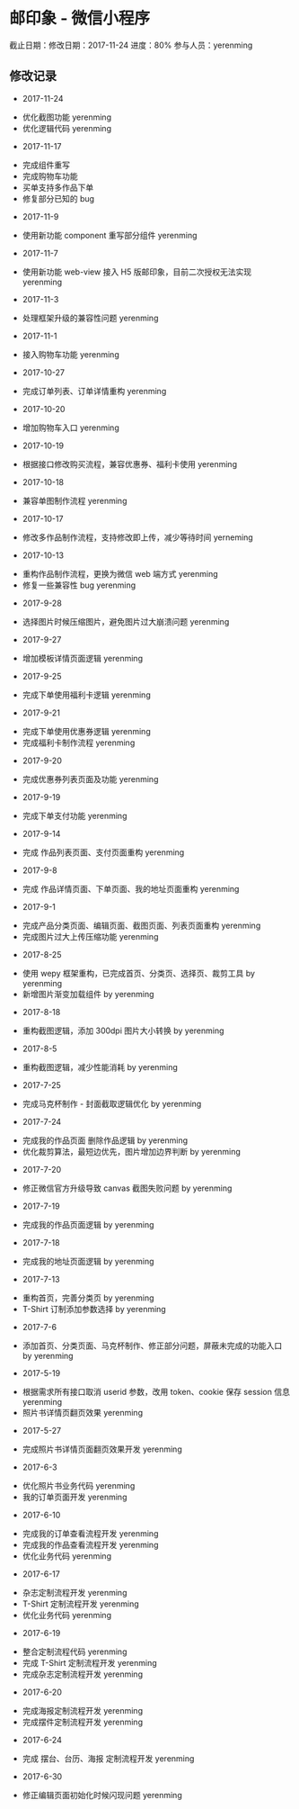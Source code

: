 # 邮印象 - 微信小程序

截止日期：修改日期：2017-11-24 进度：80% 参与人员：yerenming

## 修改记录

* 2017-11-24

- 优化截图功能 yerenming
- 优化逻辑代码 yerenming

* 2017-11-17

- 完成组件重写
- 完成购物车功能
- 买单支持多作品下单
- 修复部分已知的 bug

* 2017-11-9

- 使用新功能 component 重写部分组件 yerenming

* 2017-11-7

- 使用新功能 web-view 接入 H5 版邮印象，目前二次授权无法实现 yerenming

* 2017-11-3

- 处理框架升级的兼容性问题 yerenming

* 2017-11-1

- 接入购物车功能 yerenming

* 2017-10-27

- 完成订单列表、订单详情重构 yerenming

* 2017-10-20

- 增加购物车入口 yerenming

* 2017-10-19

- 根据接口修改购买流程，兼容优惠券、福利卡使用 yerenming

* 2017-10-18

- 兼容单图制作流程 yerenming

* 2017-10-17

- 修改多作品制作流程，支持修改即上传，减少等待时间 yerneming

* 2017-10-13

- 重构作品制作流程，更换为微信 web 端方式 yerenming
- 修复一些兼容性 bug yerenming

* 2017-9-28

- 选择图片时候压缩图片，避免图片过大崩溃问题 yerenming

* 2017-9-27

- 增加模板详情页面逻辑 yerenming

* 2017-9-25

- 完成下单使用福利卡逻辑 yerenming

* 2017-9-21

- 完成下单使用优惠券逻辑 yerenming
- 完成福利卡制作流程 yerenming

* 2017-9-20

- 完成优惠券列表页面及功能 yerenming

* 2017-9-19

- 完成下单支付功能 yerenming

* 2017-9-14

- 完成 作品列表页面、支付页面重构 yerenming

* 2017-9-8

- 完成 作品详情页面、下单页面、我的地址页面重构 yerenming

* 2017-9-1

- 完成产品分类页面、编辑页面、截图页面、列表页面重构 yerenming
- 完成图片过大上传压缩功能 yerenming

* 2017-8-25

- 使用 wepy 框架重构，已完成首页、分类页、选择页、裁剪工具 by yerenming
- 新增图片渐变加载组件 by yerenming

* 2017-8-18

- 重构截图逻辑，添加 300dpi 图片大小转换 by yerenming

* 2017-8-5

- 重构截图逻辑，减少性能消耗 by yerenming

* 2017-7-25

- 完成马克杯制作 - 封面截取逻辑优化 by yerenming

* 2017-7-24

- 完成我的作品页面 删除作品逻辑 by yerenming
- 优化裁剪算法，最短边优先，图片增加边界判断 by yerenming

* 2017-7-20

- 修正微信官方升级导致 canvas 截图失败问题 by yerenming

* 2017-7-19

- 完成我的作品页面逻辑 by yerenming

* 2017-7-18

- 完成我的地址页面逻辑 by yerenming

* 2017-7-13

- 重构首页，完善分类页 by yerenming
- T-Shirt 订制添加参数选择 by yerenming

* 2017-7-6

- 添加首页、分类页面、马克杯制作、修正部分问题，屏蔽未完成的功能入口 by yerenming

* 2017-5-19

- 根据需求所有接口取消 userid 参数，改用 token、cookie 保存 session 信息 yerenming
- 照片书详情页翻页效果 yerenming

* 2017-5-27

- 完成照片书详情页面翻页效果开发 yerenming

* 2017-6-3

- 优化照片书业务代码 yerenming
- 我的订单页面开发 yerenming

* 2017-6-10

- 完成我的订单查看流程开发 yerenming
- 完成我的作品查看流程开发 yerenming
- 优化业务代码 yerenming

* 2017-6-17

- 杂志定制流程开发 yerenming
- T-Shirt 定制流程开发 yerenming
- 优化业务代码 yerenming

* 2017-6-19

- 整合定制流程代码 yerenming
- 完成 T-Shirt 定制流程开发 yerenming
- 完成杂志定制流程开发 yerenming

* 2017-6-20

- 完成海报定制流程开发 yerenming
- 完成摆件定制流程开发 yerenming

* 2017-6-24

- 完成 摆台、台历、海报 定制流程开发 yerenming

* 2017-6-30

- 修正编辑页面初始化时候闪现问题 yerenming
